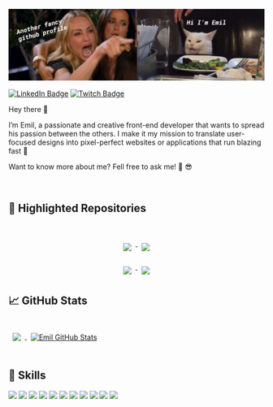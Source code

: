 ![Emil GitHub Banner](./assets/github-banner.png)

[![LinkedIn Badge](https://img.shields.io/badge/LinkedIn-Profile-informational?style=flat&logo=linkedin&logoColor=white&color=0D76A8)](https://www.linkedin.com/in/emil-ma%C5%82a%C5%84czak-7bb90a19b/)
[![Twitch Badge](https://img.shields.io/badge/Twitch-Profile-informational?style=flat&logo=twitch&logoColor=white&color=black)](https://www.twitch.tv/misio_emisio)

Hey there 👋

I’m Emil, a passionate and creative front-end developer that wants to spread his passion between the others. I make it my mission to translate user-focused designs into pixel-perfect websites or applications that run blazing fast 🚀

Want to know more about me? Fell free to ask me! 🤙 😎

<br />

## 📌 Highlighted Repositories

<br />
 
<p align="center" >
<a href="https://github.com/EmilMalanczak/beat-saber-overlay">
  <img align="top" style="margin:0.5rem" src="https://github-readme-stats.vercel.app/api/pin/?username=EmilMalanczak&repo=beat-saber-overlay&title_color=ffffff&text_color=c9cacc&icon_color=4AB197&bg_color=1A2B34" />
</a>

<a href="https://github.com/EmilMalanczak/use-scroll-into-view">
  <img align="top" style="margin:0.5rem" src="https://github-readme-stats.vercel.app/api/pin/?username=EmilMalanczak&repo=use-scroll-into-view&title_color=ffffff&text_color=c9cacc&icon_color=4AB197&bg_color=1A2B34" />
</a>
</p>

<p align="center">
<a href="https://github.com/EmilMalanczak/spacing-util">
  <img align="top" style="margin:0.5rem" src="https://github-readme-stats.vercel.app/api/pin/?username=EmilMalanczak&repo=spacing-util&title_color=ffffff&text_color=c9cacc&icon_color=4AB197&bg_color=1A2B34" />
</a>

<a href="https://github.com/EmilMalanczak/mantine">
  <img align="top"  style="margin:0.5rem" src="https://github-readme-stats.vercel.app/api/pin/?username=EmilMalanczak&repo=mantine&title_color=ffffff&text_color=c9cacc&icon_color=4AB197&bg_color=1A2B34" />
</a>
</p>

## 📈 GitHub Stats

<br />

<a href="https://github.com/EmilMalanczak"> 
  <img align="center" style="margin:0.5rem" src="https://github-readme-stats.vercel.app/api/top-langs/?username=EmilMalanczak&hide=html,css&title_color=ffffff&text_color=c9cacc&icon_color=4AB197&bg_color=1A2B34" />
</a>

<a href="https://github.com/EmilMalanczak">
  <img align="center" style="margin:0.5rem" src="https://github-readme-stats.vercel.app/api?username=EmilMalanczak&show_icons=true&line_height=27&count_private=true&title_color=ffffff&text_color=c9cacc&icon_color=4AB097&bg_color=1A2B34" alt="Emil GitHub Stats" />
</a>

<br /> 
<br />

## 💼 Skills

![](https://img.shields.io/badge/Code-React-informational?style=flat&logo=react&logoColor=white&color=4AB197)
![](https://img.shields.io/badge/Code-Redux-informational?style=flat&logo=Redux&logoColor=white&color=4AB197)
![](https://img.shields.io/badge/Code-Gatsby-informational?style=flat&logo=gatsby&logoColor=white&color=4AB197)
![](https://img.shields.io/badge/Code-JavaScript-informational?style=flat&logo=JavaScript&logoColor=white&color=4AB197)
![](https://img.shields.io/badge/Code-TypeScript-informational?style=flat&logo=TypeScript&logoColor=white&color=4AB197)
![](https://img.shields.io/badge/Code-SwiftUI-informational?style=flat&logo=swift&logoColor=white&color=4AB197)
![](https://img.shields.io/badge/Code-MongoDB-informational?style=flat&logo=MongoDB&logoColor=white&color=4AB197)
![](https://img.shields.io/badge/Style-CSS-informational?style=flat&logo=css3&logoColor=white&color=4AB197)
![](https://img.shields.io/badge/Style-Tailwind-informational?style=flat&logo=Tailwind-CSS&logoColor=white&color=4AB197)
![](https://img.shields.io/badge/Style-Sass-informational?style=flat&logo=Sass&logoColor=white&color=4AB197)
![](https://img.shields.io/badge/Test-Jest-informational?style=flat&logo=jest&logoColor=white&color=4AB197)
